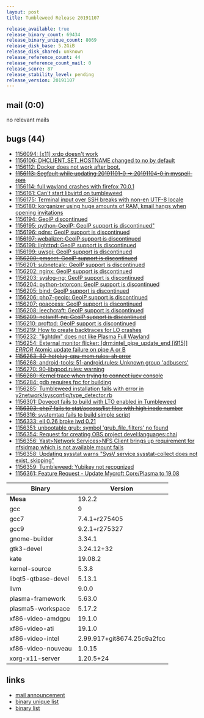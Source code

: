 ```yaml
---
layout: post
title: Tumbleweed Release 20191107

release_available: true
release_binary_count: 69434
release_binary_unique_count: 8069
release_disk_base: 5.2GiB
release_disk_shared: unknown
release_reference_count: 44
release_reference_count_mail: 0
release_score: 87
release_stability_level: pending
release_version: 20191107
---
```


## mail (0:0)

no relevant mails

## bugs (44)

<!--more-->

- [1156094: \[x11\] xrdp doesn't work](https://bugzilla.opensuse.org/show_bug.cgi?id=1156094)
- [1156106: DHCLIENT_SET_HOSTNAME changed to no by default](https://bugzilla.opensuse.org/show_bug.cgi?id=1156106)
- [1156112: Docker does not work after boot.](https://bugzilla.opensuse.org/show_bug.cgi?id=1156112)
- ~~[1156113: Segfault while updating 20191101-0 -> 20191104-0 in myspell-rpm](https://bugzilla.opensuse.org/show_bug.cgi?id=1156113)~~
- [1156114: full wayland crashes with firefox 70.0.1](https://bugzilla.opensuse.org/show_bug.cgi?id=1156114)
- [1156161: Can't start libvirtd on tumbleweed](https://bugzilla.opensuse.org/show_bug.cgi?id=1156161)
- [1156175: Terminal input over SSH breaks with non-en UTF-8 locale](https://bugzilla.opensuse.org/show_bug.cgi?id=1156175)
- [1156180: korganizer using huge amounts of RAM, kmail hangs when opening invitations](https://bugzilla.opensuse.org/show_bug.cgi?id=1156180)
- [1156194: GeoIP discontinued](https://bugzilla.opensuse.org/show_bug.cgi?id=1156194)
- [1156195: python-GeoIP: GeoIP support is discontinued"](https://bugzilla.opensuse.org/show_bug.cgi?id=1156195)
- [1156196: pdns: GeoIP support is discontinued](https://bugzilla.opensuse.org/show_bug.cgi?id=1156196)
- ~~[1156197: webalizer: GeoIP support is discontinued](https://bugzilla.opensuse.org/show_bug.cgi?id=1156197)~~
- [1156198: lighttpd: GeoIP support is discontinued](https://bugzilla.opensuse.org/show_bug.cgi?id=1156198)
- [1156199: uwsgi: GeoIP support is discontinued](https://bugzilla.opensuse.org/show_bug.cgi?id=1156199)
- ~~[1156200: pmacct: GeoIP support is discontinued](https://bugzilla.opensuse.org/show_bug.cgi?id=1156200)~~
- [1156201: subnetcalc: GeoIP support is discontinued](https://bugzilla.opensuse.org/show_bug.cgi?id=1156201)
- [1156202: nginx: GeoIP support is discontinued](https://bugzilla.opensuse.org/show_bug.cgi?id=1156202)
- [1156203: syslog-ng: GeoIP support is discontinued](https://bugzilla.opensuse.org/show_bug.cgi?id=1156203)
- [1156204: python-txtorcon: GeoIP support is discontinued](https://bugzilla.opensuse.org/show_bug.cgi?id=1156204)
- [1156205: bind: GeoIP support is discontinued](https://bugzilla.opensuse.org/show_bug.cgi?id=1156205)
- [1156206: php7-geoip: GeoIP support is discontinued](https://bugzilla.opensuse.org/show_bug.cgi?id=1156206)
- [1156207: goaccess: GeoIP support is discontinued](https://bugzilla.opensuse.org/show_bug.cgi?id=1156207)
- [1156208: leechcraft: GeoIP support is discontinued](https://bugzilla.opensuse.org/show_bug.cgi?id=1156208)
- ~~[1156209: netsniff-ng: GeoIP support is discontinued](https://bugzilla.opensuse.org/show_bug.cgi?id=1156209)~~
- [1156210: proftpd: GeoIP support is discontinued](https://bugzilla.opensuse.org/show_bug.cgi?id=1156210)
- [1156219: How to create backtraces for LO crashes](https://bugzilla.opensuse.org/show_bug.cgi?id=1156219)
- [1156232: "lightdm" does not like Plasma Full Wayland](https://bugzilla.opensuse.org/show_bug.cgi?id=1156232)
- [1156254: External monitor flicker: \[drm:intel_pipe_update_end \[i915\]\] *ERROR* Atomic update failure on pipe A or B](https://bugzilla.opensuse.org/show_bug.cgi?id=1156254)
- ~~[1156263: 80-hotplug-cpu-mem.rules: sh error](https://bugzilla.opensuse.org/show_bug.cgi?id=1156263)~~
- [1156268: android-tools: 51-android.rules: Unknown group 'adbusers'](https://bugzilla.opensuse.org/show_bug.cgi?id=1156268)
- [1156270: 90-libgpod.rules: warning](https://bugzilla.opensuse.org/show_bug.cgi?id=1156270)
- ~~[1156280: Kernel trace when trying to connect iucv console](https://bugzilla.opensuse.org/show_bug.cgi?id=1156280)~~
- [1156284: gdb requires fpc for building](https://bugzilla.opensuse.org/show_bug.cgi?id=1156284)
- [1156285: Tumbleweed installation fails with error in y2network/sysconfig/type_detector.rb](https://bugzilla.opensuse.org/show_bug.cgi?id=1156285)
- [1156301: Dovecot fails to build with LTO enabled in Tumbleweed](https://bugzilla.opensuse.org/show_bug.cgi?id=1156301)
- ~~[1156303: php7 fails to stat/access/list files with high inode number](https://bugzilla.opensuse.org/show_bug.cgi?id=1156303)~~
- [1156316: systemtap fails to build simple script](https://bugzilla.opensuse.org/show_bug.cgi?id=1156316)
- [1156333: ell 0.26 broke iwd 0.21](https://bugzilla.opensuse.org/show_bug.cgi?id=1156333)
- [1156351: unbootable grub: symbol 'grub_file_filters' no found](https://bugzilla.opensuse.org/show_bug.cgi?id=1156351)
- [1156354: Request for creating OBS project devel:languages:chai](https://bugzilla.opensuse.org/show_bug.cgi?id=1156354)
- [1156356: Yast>Network Services>NFS Client brings up requirement for nfsidmap which is not available mount fails](https://bugzilla.opensuse.org/show_bug.cgi?id=1156356)
- [1156358: Updating sysstat warns "SysV service sysstat-collect does not exist, skipping"](https://bugzilla.opensuse.org/show_bug.cgi?id=1156358)
- [1156359: Tumbleweed: Yubikey not recognized](https://bugzilla.opensuse.org/show_bug.cgi?id=1156359)
- [1156361: Feature Request - Update Mycroft Core/Plasma to 19.08](https://bugzilla.opensuse.org/show_bug.cgi?id=1156361)

Binary | Version
--- | ---
**Mesa** | 19.2.2
gcc | 9
gcc7 | 7.4.1+r275405
gcc9 | 9.2.1+r275327
gnome-builder | 3.34.1
gtk3-devel | 3.24.12+32
kate | 19.08.2
kernel-source | 5.3.8
libqt5-qtbase-devel | 5.13.1
llvm | 9.0.0
plasma-framework | 5.63.0
plasma5-workspace | 5.17.2
xf86-video-amdgpu | 19.1.0
xf86-video-ati | 19.1.0
xf86-video-intel | 2.99.917+git8674.25c9a2fcc
xf86-video-nouveau | 1.0.15
xorg-x11-server | 1.20.5+24

## links

- [mail announcement](https://lists.opensuse.org/opensuse-factory/2019-11/msg00107.html)
- [binary unique list](http://download.opensuse.org/history/20191107/rpm.unique.list)
- [binary list](http://download.opensuse.org/history/20191107/rpm.list)
